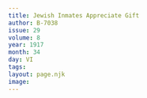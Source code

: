 ```yaml
---
title: Jewish Inmates Appreciate Gift
author: B-7038
issue: 29
volume: 8
year: 1917
month: 34
day: VI
tags:
layout: page.njk
image:
---
```



